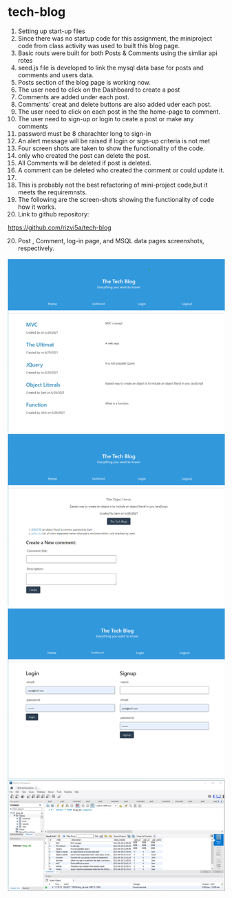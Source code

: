 # tech-blog
1. Setting up start-up files
2. Since there was no startup code for this assignment, the miniproject code from class activity was used to built this blog page.
3. Basic routs were built for both Posts & Comments using the simliar api rotes
4. seed.js file is developed to link the mysql data base for posts and comments and users data.
5. Posts section of the blog page is working now.
6. The user need to click on the Dashboard to create a post
7. Comments are added under each post.
8. Comments' creat and delete buttons are also added uder each post.
9. The user need to click on each post in the the home-page  to comment.
10. The user need to sign-up or login to  ceate a post or make any comments
11. password must be 8 charachter long to sign-in
12. An alert message will be raised if login or sign-up criteria is not met
13. Four screen shots are taken to show the functionality of the code. 
14. only who created the post can  delete the post.
15. All Comments will be deleted if post is deleted.
16. A comment can be deleted who created the comment or  could  update it.
16.  
17. This is probably not the best refactoring of mini-project code,but it meets the requiremnsts. 
18. The following are the screen-shots showing the functionality of code how it works.
19. Link to github repository:

https://github.com/rizvi5a/tech-blog


20. Post , Comment, log-in page, and MSQL data pages screenshots, respectively.
<img src="./Assets/tech-blog-post.png" alt="Post Picture>/img">
<img src="./Assets/tech-blog-comment.png" alt="Post Picture>/img">
<img src="./Assets/tech-blog-login.png" alt="Post Picture>/img">
<img src="./Assets/MYSQL-DATA.png" alt="Post Picture>/img">
